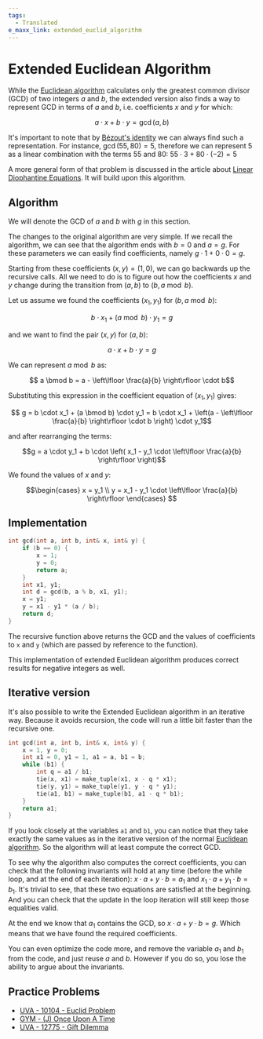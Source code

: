 ```yaml
---
tags:
  - Translated
e_maxx_link: extended_euclid_algorithm
---
```


# Extended Euclidean Algorithm

While the [Euclidean algorithm](euclid-algorithm.md) calculates only the greatest common divisor (GCD) of two integers $a$ and $b$, the extended version also finds a way to represent GCD in terms of $a$ and $b$, i.e. coefficients $x$ and $y$ for which:

$$a \cdot x + b \cdot y = \gcd(a, b)$$

It's important to note that by [Bézout's identity](https://en.wikipedia.org/wiki/B%C3%A9zout%27s_identity) we can always find such a representation. For instance, $\gcd(55, 80) = 5$, therefore we can represent $5$ as a linear combination with the terms $55$ and $80$: $55 \cdot 3 + 80 \cdot (-2) = 5$ 

A more general form of that problem is discussed in the article about [Linear Diophantine Equations](linear-diophantine-equation.md).
It will build upon this algorithm.

## Algorithm

We will denote the GCD of $a$ and $b$ with $g$ in this section.

The changes to the original algorithm are very simple.
If we recall the algorithm, we can see that the algorithm ends with $b = 0$ and $a = g$.
For these parameters we can easily find coefficients, namely $g \cdot 1 + 0 \cdot 0 = g$.

Starting from these coefficients $(x, y) = (1, 0)$, we can go backwards up the recursive calls.
All we need to do is to figure out how the coefficients $x$ and $y$ change during the transition from $(a, b)$ to $(b, a \bmod b)$.

Let us assume we found the coefficients $(x_1, y_1)$ for $(b, a \bmod b)$:

$$b \cdot x_1 + (a \bmod b) \cdot y_1 = g$$

and we want to find the pair $(x, y)$ for $(a, b)$:

$$ a \cdot x + b \cdot y = g$$

We can represent $a \bmod b$ as:

$$ a \bmod b = a - \left\lfloor \frac{a}{b} \right\rfloor \cdot b$$

Substituting this expression in the coefficient equation of $(x_1, y_1)$ gives:

$$ g = b \cdot x_1 + (a \bmod b) \cdot y_1 = b \cdot x_1 + \left(a - \left\lfloor \frac{a}{b} \right\rfloor \cdot b \right) \cdot y_1$$

and after rearranging the terms:

$$g = a \cdot y_1 + b \cdot \left( x_1 - y_1 \cdot \left\lfloor \frac{a}{b} \right\rfloor \right)$$

We found the values of $x$ and $y$:

$$\begin{cases}
x = y_1 \\
y = x_1 - y_1 \cdot \left\lfloor \frac{a}{b} \right\rfloor
\end{cases} $$

## Implementation

```{.cpp file=extended_gcd}
int gcd(int a, int b, int& x, int& y) {
    if (b == 0) {
        x = 1;
        y = 0;
        return a;
    }
    int x1, y1;
    int d = gcd(b, a % b, x1, y1);
    x = y1;
    y = x1 - y1 * (a / b);
    return d;
}
```

The recursive function above returns the GCD and the values of coefficients to `x` and `y` (which are passed by reference to the function).

This implementation of extended Euclidean algorithm produces correct results for negative integers as well.

## Iterative version

It's also possible to write the Extended Euclidean algorithm in an iterative way.
Because it avoids recursion, the code will run a little bit faster than the recursive one.

```{.cpp file=extended_gcd_iter}
int gcd(int a, int b, int& x, int& y) {
    x = 1, y = 0;
    int x1 = 0, y1 = 1, a1 = a, b1 = b;
    while (b1) {
        int q = a1 / b1;
        tie(x, x1) = make_tuple(x1, x - q * x1);
        tie(y, y1) = make_tuple(y1, y - q * y1);
        tie(a1, b1) = make_tuple(b1, a1 - q * b1);
    }
    return a1;
}
```

If you look closely at the variables `a1` and `b1`, you can notice that they take exactly the same values as in the iterative version of the normal [Euclidean algorithm](euclid-algorithm.md). So the algorithm will at least compute the correct GCD.

To see why the algorithm also computes the correct coefficients, you can check that the following invariants will hold at any time (before the while loop, and at the end of each iteration): $x \cdot a + y \cdot b = a_1$ and $x_1 \cdot a + y_1 \cdot b = b_1$.
It's trivial to see, that these two equations are satisfied at the beginning.
And you can check that the update in the loop iteration will still keep those equalities valid.

At the end we know that $a_1$ contains the GCD, so $x \cdot a + y \cdot b = g$.
Which means that we have found the required coefficients.

You can even optimize the code more, and remove the variable $a_1$ and $b_1$ from the code, and just reuse $a$ and $b$.
However if you do so, you lose the ability to argue about the invariants.

## Practice Problems

* [UVA - 10104 - Euclid Problem](https://uva.onlinejudge.org/index.php?option=com_onlinejudge&Itemid=8&page=show_problem&problem=1045)
* [GYM - (J) Once Upon A Time](http://codeforces.com/gym/100963)
* [UVA - 12775 - Gift Dilemma](https://uva.onlinejudge.org/index.php?option=com_onlinejudge&Itemid=8&page=show_problem&problem=4628)

